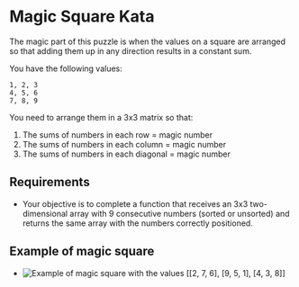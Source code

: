 # Magic Square Kata

The magic part of this puzzle is when the values on a square are arranged so that adding them up in any direction results in a constant sum.

You have the following values:

```
1, 2, 3
4, 5, 6
7, 8, 9
```

You need to arrange them in a 3x3 matrix so that:

1. The sums of numbers in each row = magic number
2. The sums of numbers in each column = magic number
3. The sums of numbers in each diagonal = magic number

## Requirements

- Your objective is to complete a function that receives an 3x3 two-dimensional array with 9 consecutive numbers (sorted or unsorted) and returns the same array with the numbers correctly positioned.

## Example of magic square

- ![Example of magic square with the values [[2, 7, 6], [9, 5, 1], [4, 3, 8]]](https://upload.wikimedia.org/wikipedia/commons/thumb/e/e4/Magicsquareexample.svg/1200px-Magicsquareexample.svg.png)
